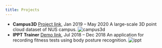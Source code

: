 ```yaml
---
title: Projects
---
```


- **Campus3D**
    [Project link](https://3d.nus.app/), Jan 2019 – May 2020
    A large-scale 3D point cloud dataset of NUS campus.
    ![campus3d](/img/campus3d.gif)
- **IPPT Trainer**
    [Demo link](https://alim.algorithmexchange.com/ippt-app/), Jul 2018 – Dec 2018
    An application for recording fitness tests using body posture recognition.
    ![ippt](/img/pushup.gif)

